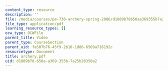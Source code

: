 ```yaml
---
content_type: resource
description: ''
file: /media/courses/pe-730-archery-spring-2006/d1889b78650aa369355b7a25b28350a2_archery.pdf
file_type: application/pdf
learning_resource_types: []
ocw_type: OCWFile
parent_title: Video
parent_type: CourseSection
parent_uid: fa507b76-45f9-2b10-1d86-6569a716192c
resourcetype: Document
title: archery.pdf
uid: d1889b78-650a-a369-355b-7a25b28350a2
---
```


